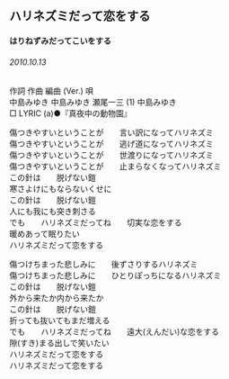## ハリネズミだって恋をする
#### はりねずみだってこいをする
###### 2010.10.13


作詞  作曲  編曲 (Ver.)   唄   
中島みゆき   中島みゆき   瀬尾一三 (1)  中島みゆき   
□ LYRIC (a)●『真夜中の動物園』   
   
   
傷つきやすいということが　　言い訳になってハリネズミ   
傷つきやすいということが　　逃げ道になってハリネズミ   
傷つきやすいということが　　世渡りになってハリネズミ   
傷つきやすいということが　　止まらなくなってハリネズミ   
この針は　　脱げない鎧   
寒さよけにもならないくせに   
この針は　　脱げない鎧   
人にも我にも突き刺さる   
でも　　ハリネズミだってね　　切実な恋をする   
暖めあって眠りたい   
ハリネズミだって恋をする   
   
傷つけちまった悲しみに　　後ずさりするハリネズミ   
傷つけちまった悲しみに　　ひとりぽっちになるハリネズミ   
この針は　　脱げない鎧   
外から来たか内から来たか   
この針は　　脱げない鎧   
折っても抜いてもまだ増える   
でも　　ハリネズミだってね　　遠大(えんだい)な恋をする   
隙(すき)まる出しで笑いたい   
ハリネズミだって恋をする   
ハリネズミだって恋をする   